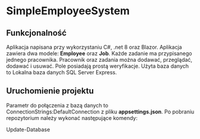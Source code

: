 # SimpleEmployeeSystem

## Funkcjonalność

Aplikacja napisana przy wykorzystaniu C#, .net 8 oraz Blazor.
Aplikacja zawiera dwa modele: **Employee** oraz **Job**. Każde zadanie ma przypisanego jednego pracownika.
Pracownik oraz zadania można dodawać, przeglądać, dodawać i usuwać. Pole posiadają prostą weryfikacje.
Użyta baza danych to Lokalna baza danych SQL Server Express. 

## Uruchomienie projektu
Parametr do połączenia z bazą danych to ConnectionStrings:DefaultConnection z pliku **appsettings.json**.
Po pobraniu repozytorium należy wykonać następujące komendy:

Update-Database

